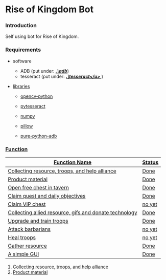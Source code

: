 # Rise of Kingdom Bot

### **Introduction**

Self using bot for Rise of Kingdom. 



### Requirements

- software

  - ADB (put under:  ***<u>.\adb</u>***\)
  - tesseract (put under:  ***<u>.\tesseract\</u>*** )

- libraries

  - opencv-python

  - pytesseract

  - numpy

  - pillow

  - pure-python-adb

    

### Function

| Function Name                                          | Status |
| ------------------------------------------------------ | ------ |
| Collecting resource, troops, and help alliance         | Done   |
| Product material                                       | Done   |
| Open free chest in tavern                              | Done   |
| Claim quest and daily objectives                       | Done   |
| Claim VIP chest                                        | no yet |
| Collecting allied resource, gifs and donate technology | Done   |
| Upgrade and train troops                               | Done   |
| Attack barbarians                                      | no yet |
| Heal troops                                            | no yet |
| Gather resource                                        | Done   |
| A simple GUI                                           | Done   |

1. Collecting resource, troops, and help alliance
2. Product material

